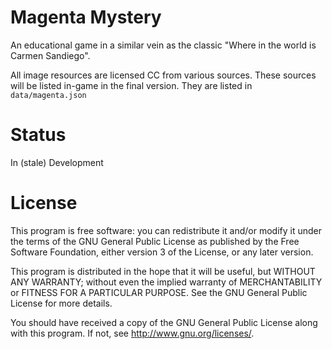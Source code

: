 # Magenta Mystery

An educational game in a similar vein as the classic "Where in the world is Carmen Sandiego".

All image resources are licensed CC from various sources. These sources will be listed in-game in the final version. They are listed in `data/magenta.json`

# Status

In (stale) Development

# License

This program is free software: you can redistribute it and/or modify
it under the terms of the GNU General Public License as published by
the Free Software Foundation, either version 3 of the License, or
any later version.

This program is distributed in the hope that it will be useful,
but WITHOUT ANY WARRANTY; without even the implied warranty of
MERCHANTABILITY or FITNESS FOR A PARTICULAR PURPOSE.  See the
GNU General Public License for more details.

You should have received a copy of the GNU General Public License
along with this program. If not, see http://www.gnu.org/licenses/.

